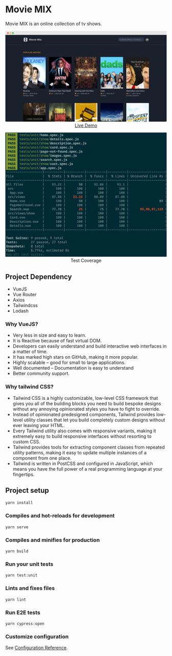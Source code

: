 # Movie MIX

Movie MIX is an online collection of tv shows.

<p align="center">
  <a href="https://movie-mix.netlify.app/" target="_blank">
    <img src="./src/assets/preview.png" width="700px">
    <br>
    Live Demo
  </a>
</p>

<p align="center"> 
    <img src="./src/assets/test-coverage.png" width="700px">
    <br>
    Test Coverage
</p>

## Project Dependency

- VueJS
- Vue Router
- Axios
- Tailwindcss
- Lodash

### Why VueJS?

- Very less in size and easy to learn.
- It is Reactive because of fast virtual DOM.
- Developers can easily understand and build interactive web interfaces in a matter of time.
- It has marked high stars on GitHub, making it more popular.
- Highly scalable – good for small to large applications.
- Well documented – Documentation is easy to understand
- Better community support.

### Why tailwind CSS?

- Tailwind CSS is a highly customizable, low-level CSS framework that gives you all of the building blocks you need to build bespoke designs without any annoying opinionated styles you have to fight to override.
- Instead of opinionated predesigned components, Tailwind provides low-level utility classes that let you build completely custom designs without ever leaving your HTML.
- Every Tailwind utility also comes with responsive variants, making it extremely easy to build responsive interfaces without resorting to custom CSS.
- Tailwind provides tools for extracting component classes from repeated utility patterns, making it easy to update multiple instances of a component from one place.
- Tailwind is written in PostCSS and configured in JavaScript, which means you have the full power of a real programming language at your fingertips.

## Project setup

```
yarn install
```

### Compiles and hot-reloads for development

```
yarn serve
```

### Compiles and minifies for production

```
yarn build
```

### Run your unit tests

```
yarn test:unit
```

### Lints and fixes files

```
yarn lint
```

### Run E2E tests

```
yarn cypress:open
```

### Customize configuration

See [Configuration Reference](https://cli.vuejs.org/config/).
